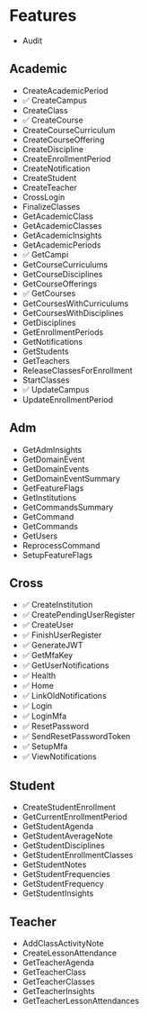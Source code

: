 # Features

- Audit

## Academic

- CreateAcademicPeriod
- ✅ CreateCampus
- CreateClass
- ✅ CreateCourse
- CreateCourseCurriculum
- CreateCourseOffering
- CreateDiscipline
- CreateEnrollmentPeriod
- CreateNotification
- CreateStudent
- CreateTeacher
- CrossLogin
- FinalizeClasses
- GetAcademicClass
- GetAcademicClasses
- GetAcademicInsights
- GetAcademicPeriods
- ✅ GetCampi
- GetCourseCurriculums
- GetCourseDisciplines
- GetCourseOfferings
- ✅ GetCourses
- GetCoursesWithCurriculums
- GetCoursesWithDisciplines
- GetDisciplines
- GetEnrollmentPeriods
- GetNotifications
- GetStudents
- GetTeachers
- ReleaseClassesForEnrollment
- StartClasses
- ✅ UpdateCampus
- UpdateEnrollmentPeriod

## Adm

- GetAdmInsights
- GetDomainEvent
- GetDomainEvents
- GetDomainEventSummary
- GetFeatureFlags
- GetInstitutions
- GetCommandsSummary
- GetCommand
- GetCommands
- GetUsers
- ReprocessCommand
- SetupFeatureFlags

## Cross

- ✅ CreateInstitution
- ✅ CreatePendingUserRegister
- ✅ CreateUser
- ✅ FinishUserRegister
- ✅ GenerateJWT
- ✅ GetMfaKey
- ✅ GetUserNotifications
- ✅ Health
- ✅ Home
- ✅ LinkOldNotifications
- ✅ Login
- ✅ LoginMfa
- ✅ ResetPassword
- ✅ SendResetPasswordToken
- ✅ SetupMfa
- ✅ ViewNotifications

## Student

- CreateStudentEnrollment
- GetCurrentEnrollmentPeriod
- GetStudentAgenda
- GetStudentAverageNote
- GetStudentDisciplines
- GetStudentEnrollmentClasses
- GetStudentNotes
- GetStudentFrequencies
- GetStudentFrequency
- GetStudentInsights

## Teacher

- AddClassActivityNote
- CreateLessonAttendance
- GetTeacherAgenda
- GetTeacherClass
- GetTeacherClasses
- GetTeacherInsights
- GetTeacherLessonAttendances
